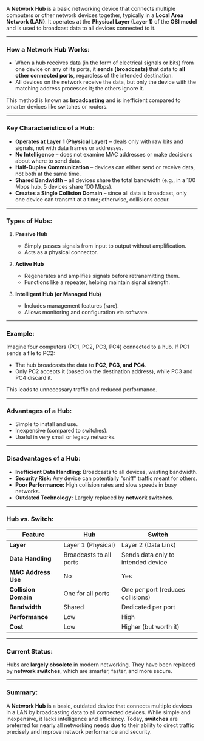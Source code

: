 A **Network Hub** is a basic networking device that connects multiple computers or other network devices together, typically in a **Local Area Network (LAN)**. It operates at the **Physical Layer (Layer 1)** of the **OSI model** and is used to broadcast data to all devices connected to it.

---

### How a Network Hub Works:

- When a hub receives data (in the form of electrical signals or bits) from one device on any of its ports, it **sends (broadcasts)** that data to **all other connected ports**, regardless of the intended destination.
- All devices on the network receive the data, but only the device with the matching address processes it; the others ignore it.

This method is known as **broadcasting** and is inefficient compared to smarter devices like switches or routers.

---

### Key Characteristics of a Hub:

- **Operates at Layer 1 (Physical Layer)** – deals only with raw bits and signals, not with data frames or addresses.
- **No Intelligence** – does not examine MAC addresses or make decisions about where to send data.
- **Half-Duplex Communication** – devices can either send or receive data, not both at the same time.
- **Shared Bandwidth** – all devices share the total bandwidth (e.g., in a 100 Mbps hub, 5 devices share 100 Mbps).
- **Creates a Single Collision Domain** – since all data is broadcast, only one device can transmit at a time; otherwise, collisions occur.

---

### Types of Hubs:

1. **Passive Hub**

   - Simply passes signals from input to output without amplification.
   - Acts as a physical connector.

2. **Active Hub**

   - Regenerates and amplifies signals before retransmitting them.
   - Functions like a repeater, helping maintain signal strength.

3. **Intelligent Hub (or Managed Hub)**
   - Includes management features (rare).
   - Allows monitoring and configuration via software.

---

### Example:

Imagine four computers (PC1, PC2, PC3, PC4) connected to a hub. If PC1 sends a file to PC2:

- The hub broadcasts the data to **PC2, PC3, and PC4**.
- Only PC2 accepts it (based on the destination address), while PC3 and PC4 discard it.

This leads to unnecessary traffic and reduced performance.

---

### Advantages of a Hub:

- Simple to install and use.
- Inexpensive (compared to switches).
- Useful in very small or legacy networks.

---

### Disadvantages of a Hub:

- **Inefficient Data Handling:** Broadcasts to all devices, wasting bandwidth.
- **Security Risk:** Any device can potentially "sniff" traffic meant for others.
- **Poor Performance:** High collision rates and slow speeds in busy networks.
- **Outdated Technology:** Largely replaced by **network switches**.

---

### Hub vs. Switch:

| Feature              | Hub                     | Switch                             |
| -------------------- | ----------------------- | ---------------------------------- |
| **Layer**            | Layer 1 (Physical)      | Layer 2 (Data Link)                |
| **Data Handling**    | Broadcasts to all ports | Sends data only to intended device |
| **MAC Address Use**  | No                      | Yes                                |
| **Collision Domain** | One for all ports       | One per port (reduces collisions)  |
| **Bandwidth**        | Shared                  | Dedicated per port                 |
| **Performance**      | Low                     | High                               |
| **Cost**             | Low                     | Higher (but worth it)              |

---

### Current Status:

Hubs are **largely obsolete** in modern networking. They have been replaced by **network switches**, which are smarter, faster, and more secure.

---

### Summary:

A **Network Hub** is a basic, outdated device that connects multiple devices in a LAN by broadcasting data to all connected devices. While simple and inexpensive, it lacks intelligence and efficiency. Today, **switches** are preferred for nearly all networking needs due to their ability to direct traffic precisely and improve network performance and security.
